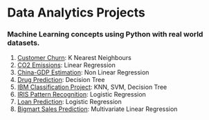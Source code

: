 # Data Analytics Projects

### Machine Learning concepts using Python with real world datasets.

1. [Customer Churn](https://github.com/arjunmann73/Machine-Learning/tree/master/Customer%20Churn): K Nearest Neighbours
2. [CO2 Emissions](https://github.com/arjunmann73/Machine-Learning/tree/master/CO2%20Emissions): Linear Regression
3. [China-GDP Estimation](https://github.com/arjunmann73/Machine-Learning/tree/master/China%20GDP%20Estimation): Non Linear Regression
4. [Drug Prediction](https://github.com/arjunmann73/Machine-Learning/tree/master/Drug%20Prediction): Decision Tree
5. [IBM Classification Project](https://github.com/arjunmann73/Machine-Learning/tree/master/IBM%20Classification%20Project): KNN, SVM, Decision Tree
6. [IRIS Pattern Recognition](https://github.com/arjunmann73/Data-Analytics-Projects/tree/master/IRIS%20Pattern%20Recognition): Logistic Regression
7. [Loan Prediction](https://github.com/arjunmann73/Data-Analytics-Projects/tree/master/Loan%20Prediction): Logistic Regression
8. [Bigmart Sales Prediction](https://github.com/arjunmann73/Data-Analytics-Projects/tree/master/Bigmart%20Sales%20Prediction): Multivariate Linear Regression
